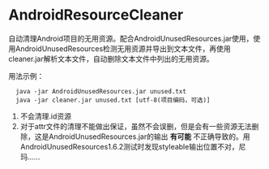 # AndroidResourceCleaner

自动清理Android项目的无用资源。配合AndroidUnusedResources.jar使用，使用AndroidUnusedResources检测无用资源并导出到文本文件，再使用cleaner.jar解析文本文件，自动删除文本文件中列出的无用资源。

用法示例：  
```
  java -jar AndroidUnusedResources.jar unused.txt
  java -jar cleaner.jar unused.txt [utf-8(项目编码，可选)]
```
  
 1. 不会清理.id资源
 2. 对于attr文件的清理不能做出保证，虽然不会误删，但是会有一些资源无法删除，这是AndroidUnusedResources.jar的输出 **有可能** 不正确导致的。用AndroidUnusedResources1.6.2测试时发现styleable输出位置不对，尼玛……
